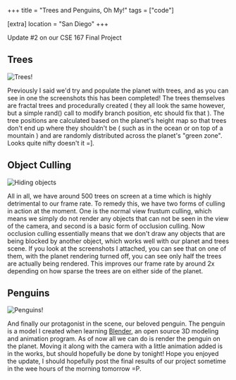 +++
title = "Trees and Penguins, Oh My!"
tags = ["code"]

[extra]
location = "San Diego"
+++

Update #2 on our CSE 167 Final Project

<!-- more -->

## Trees

![Trees!](/img/CSE167/8488720-0-Screen_shot_2009-12-09_at_12.3.png.scaled.500.jpg)

Previously I said we'd try and populate the planet with trees, and as you can see in one the screenshots this has been completed! The trees themselves are fractal trees and procedurally created ( they all look the same however, but a simple rand() call to modify branch position, etc should fix that ). The tree positions are calculated based on the planet's height map so that trees don't end up where they shouldn't be ( such as in the ocean or on top of a mountain ) and are randomly distributed across the planet's "green zone". Looks quite nifty doesn't it =].

## Object Culling

![Hiding objects](/img/CSE167/8488720-0-0Screen_shot_2009-12-09_at_12.3.png.scaled.500.jpg)

All in all, we have around 500 trees on screen at a time which is highly detrimental to our frame rate. To remedy this, we have two forms of culling in action at the moment. One is the normal view frustum culling, which means we simply do not render any objects that can not be seen in the view of the camera, and second is a basic form of occlusion culling. Now occlusion culling essentially means that we don't draw any objects that are being blocked by another object, which works well with our planet and trees scene. If you look at the screenshots I attached, you can see that on one of them, with the planet rendering turned off, you can see only half the trees are actually being rendered. This improves our frame rate by around 2x depending on how sparse the trees are on either side of the planet.

## Penguins

![Penguins!](/img/CSE167/8488720-0-Screen_shot_2009-12-09_at_12.1.png.scaled.500.jpg)

And finally our protagonist in the scene, our beloved penguin. The penguin is a model I created when learning [Blender](http://www.blender.org), an open source 3D modeling and animation program. As of now all we can do is render the penguin on the planet. Moving it along with the camera with a little animation added is in the works, but should hopefully be done by tonight! Hope you enjoyed the update, I should hopefully post the final results of our project sometime in the wee hours of the morning tomorrow =P.